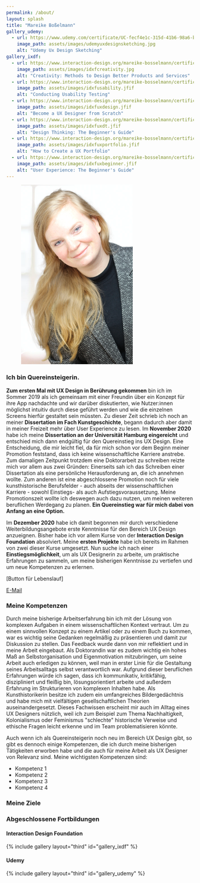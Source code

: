 ```yaml
---
permalink: /about/
layout: splash
title: "Mareike Boßelmann"
gallery_udemy:
  - url: https://www.udemy.com/certificate/UC-fecf4e1c-315d-41b6-98a6-b4dfcb1484f5
    image_path: assets/images/udemyuxdesignsketching.jpg
    alt: "Udemy Ux Design Sketching"
gallery_ixdf:
  - url: https://www.interaction-design.org/mareike-bosselmann/certificate/course/8ffd8c1c-9c52-4c1c-b309-dba88524c432
    image_path: assets/images/idxfcreativity.jpg
    alt: "Creativity: Methods to Design Better Products and Services"
  - url: https://www.interaction-design.org/mareike-bosselmann/certificate/course/7f9d4423-fbdf-4fce-a398-592fe9f73204
    image_path: assets/images/idxfusability.jfif
    alt: "Conducting Usability Testing"
  - url: https://www.interaction-design.org/mareike-bosselmann/certificate/course/d35c481a-fb73-4ebc-8b5e-4a6670122d02?certificateType=course
    image_path: assets/images/idxfuxdesign.jfif
    alt: "Become a UX Designer from Scratch"
  - url: https://www.interaction-design.org/mareike-bosselmann/certificate/course/313f43bd-fd91-4fb8-b3b5-2b649d704c06
    image_path: assets/images/idxfuxdt.jfif
    alt: "Design Thinking: The Beginner's Guide"
  - url: https://www.interaction-design.org/mareike-bosselmann/certificate/course/d0a425c0-72e8-424a-a393-3c2a008359b1
    image_path: assets/images/idxfuxportfolio.jfif
    alt: "How to Create a UX Portfolio"
  - url: https://www.interaction-design.org/mareike-bosselmann/certificate/course/950c716a-fa49-4ee8-aeb0-f24191ee8bb2
    image_path: assets/images/idxfuxbeginner.jfif
    alt: "User Experience: The Beginner's Guide"
---
```


<figure style="width: 300px" class="align-right">
  <img src="https://github.com/mbosselmann/portfolio/blob/master/assets/images/startbild.png?raw=true" alt="">
  </figure> 

### Ich bin Quereinsteigerin.
**Zum ersten Mal mit UX Design in Berührung gekommen** bin ich im Sommer 2019 als ich gemeinsam mit einer Freundin über ein Konzept für ihre App nachdachte und wir darüber diskutierten, wie Nutzer:innen möglichst intuitiv durch diese geführt werden und wie die einzelnen Screens hierfür gestaltet sein müssten. Zu dieser Zeit schrieb ich noch an meiner **Dissertation im Fach Kunstgeschichte**, begann dadurch aber damit in meiner Freizeit mehr über User Experience zu lesen. Im **November 2020** habe ich meine **Dissertation an der Universität Hamburg eingereicht** und entschied mich dann endgültig für den Quereinstieg ins UX Design. Eine Entscheidung, die mir leicht fiel, da für mich schon vor dem Beginn meiner Promotion feststand, dass ich keine wissenschaftliche Karriere anstrebe. Zum damaligen Zeitpunkt trotzdem eine Doktorarbeit zu schreiben reizte mich vor allem aus zwei Gründen: Einerseits sah ich das Schreiben einer Dissertation als eine persönliche Herausforderung an, die ich annehmen wollte. Zum anderen ist eine abgeschlossene Promotion noch für viele kunsthistorische Berufsfelder - auch abseits der wissenschaftlichen Karriere - sowohl Einstiegs- als auch Aufstiegsvoraussetzung. Meine Promotionszeit wollte ich deswegen auch dazu nutzen, um meinen weiteren beruflichen Werdegang zu planen. **Ein Quereinstieg war für mich dabei von Anfang an eine Option.** 

Im **Dezember 2020** habe ich damit begonnen mir durch verschiedene Weiterbildungsangebote erste Kenntnisse für den Bereich UX Design anzueignen. Bisher habe ich vor allem Kurse von der **Interaction Design Foundation** absolviert. Meine **ersten Projekte** habe ich bereits im Rahmen von zwei dieser Kurse umgesetzt. Nun suche ich nach einer **Einstiegsmöglichkeit**, um als UX Designerin zu arbeite, um praktische Erfahrungen zu sammeln, um meine bisherigen Kenntnisse zu vertiefen und um neue Kompetenzen zu erlernen.

[Button für Lebenslauf]

<a href="mailto:mareike.bosselmann@gmx.de" class="btn btn--primary">E-Mail</a>

### Meine Kompetenzen
Durch meine bisherige Arbeitserfahrung bin ich mit der Lösung von komplexen Aufgaben in einem wissenschaftlichen Kontext vertraut. Um zu einem sinnvollen Konzept zu einem Artikel oder zu einem Buch zu kommen, war es wichtig seine Gedanken regelmäßig zu präsentieren und damit zur Diskussion zu stellen. Das Feedback wurde dann von mir reflektiert und in meine Arbeit eingebaut.  Als Doktorandin war es zudem wichtig ein hohes Maß an Selbstorganisation und Eigenmotivation mitzubringen, um seine Arbeit auch erledigen zu können, weil man in erster Linie für die Gestaltung seines Arbeitsalltags selbst verantwortlich war. Aufgrund dieser beruflichen Erfahrungen würde ich sagen, dass ich kommunikativ, kritikfähig, diszipliniert und fleißig bin, lösungsorientiert arbeite und außerdem Erfahrung im Strukturieren von komplexen Inhalten habe. Als Kunsthistorikerin besitze ich zudem ein umfangreiches Bildergedächtnis und habe mich mit vielfältigen gesellschaftlichen Theorien auseinandergesetzt. Dieses Fachwissen erscheint mir auch im Alltag eines UX Designers nützlich, weil ich zum Beispiel zum Thema Nachhaltigkeit, Kolonialismus oder Feminismus "schlechte" historische Verweise und ethische Fragen leicht erkenne und im Team problematisieren könnte.

Auch wenn ich als Quereinsteigerin noch neu im Bereich UX Design gibt, so gibt es dennoch einige Kompetenzen, die ich durch meine bisherigen Tätigkeiten erworben habe und die auch für meine Arbeit als UX Designer von Relevanz sind. Meine wichtigsten Kompetenzen sind:
* Kompetenz 1
* Kompetenz 2
* Kompetenz 3
* Kompetenz 4

### Meine Ziele

### Abgeschlossene Fortbildungen
#### Interaction Design Foundation
{% include gallery layout="third" id="gallery_ixdf" %}

#### Udemy
{% include gallery layout="third" id="gallery_udemy" %}
